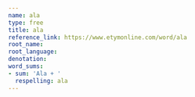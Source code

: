 ```yaml
---
name: ala
type: free
title: ala
reference_link: https://www.etymonline.com/word/ala
root_name: 
root_language: 
denotation: 
word_sums:
- sum: 'Ala + '
  respelling: ala
---
```

